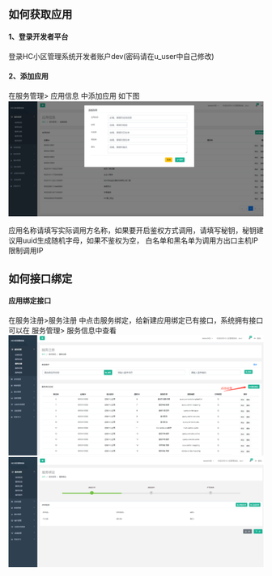 ## 如何获取应用

#### 1、登录开发者平台
登录HC小区管理系统开发者账户dev(密码请在u_user中自己修改)

#### 2、添加应用
在服务管理> 应用信息 中添加应用 如下图
![image](../images/api/001.png)

应用名称请填写实际调用方名称，如果要开启鉴权方式调用，请填写秘钥，秘钥建议用uuid生成随机字母，如果不鉴权为空，
白名单和黑名单为调用方出口主机IP限制调用IP

## 如何接口绑定

#### 应用绑定接口

在服务注册>服务注册 中点击服务绑定，给新建应用绑定已有接口，系统拥有接口可以在 服务管理> 服务信息中查看
![image](../images/api/002.png)
![image](../images/api/003.png)

